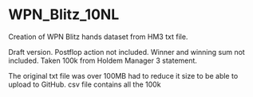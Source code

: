 # WPN_Blitz_10NL
 Creation of WPN Blitz hands dataset from HM3 txt file.


Draft version. Postflop action not included. Winner and winning sum not included.
Taken 100k from Holdem Manager 3 statement.

The original txt file was over 100MB had to reduce it size to be able to upload to GitHub.
csv file contains all the 100k 
